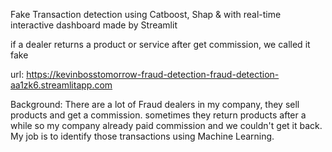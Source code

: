 
 Fake Transaction detection using Catboost, Shap & with real-time interactive dashboard made by Streamlit

 if a dealer returns a product or service after get commission, we called it fake

 url: https://kevinbosstomorrow-fraud-detection-fraud-detection-aa1zk6.streamlitapp.com
 

Background: There are a lot of Fraud dealers in my company, they sell products and get a commission. sometimes they return products after a while so my company already paid commission and we couldn't get it back. My job is to identify those transactions using Machine Learning. 
